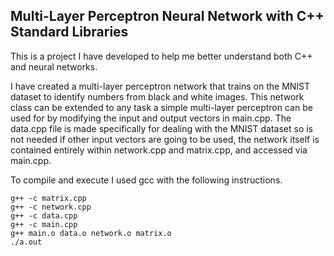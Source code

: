 ## Multi-Layer Perceptron Neural Network with C++ Standard Libraries

This is a project I have developed to help me better understand both C++ and neural networks. 

I have created a multi-layer perceptron network that trains on the MNIST dataset to identify numbers from black and white images. This network class can be extended to any task a simple multi-layer perceptron can be used for by modifying the input and output vectors in main.cpp. The data.cpp file is made specifically for dealing with the MNIST dataset so is not needed if other input vectors are going to be used, the network itself is contained entirely within network.cpp and matrix.cpp, and accessed via main.cpp.

To compile and execute I used gcc with the following instructions.

    g++ -c matrix.cpp
    g++ -c network.cpp
    g++ -c data.cpp
    g++ -c main.cpp
    g++ main.o data.o network.o matrix.o
    ./a.out
